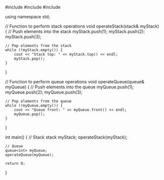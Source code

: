 #include <iostream>
#include <stack>
#include <queue>

using namespace std;

// Function to perform stack operations
void operateStack(stack<int>& myStack) {
    // Push elements into the stack
    myStack.push(1);
    myStack.push(2);
    myStack.push(3);

    // Pop elements from the stack
    while (!myStack.empty()) {
        cout << "Stack top: " << myStack.top() << endl;
        myStack.pop();
    }
}

// Function to perform queue operations
void operateQueue(queue<int>& myQueue) {
    // Push elements into the queue
    myQueue.push(1);
    myQueue.push(2);
    myQueue.push(3);

    // Pop elements from the queue
    while (!myQueue.empty()) {
        cout << "Queue front: " << myQueue.front() << endl;
        myQueue.pop();
    }
}

int main() {
    // Stack
    stack<int> myStack;
    operateStack(myStack);

    // Queue
    queue<int> myQueue;
    operateQueue(myQueue);

    return 0;
}

